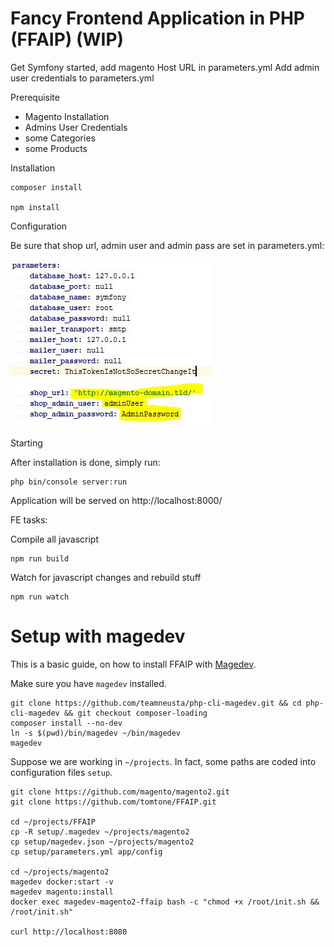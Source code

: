 Fancy Frontend Application in PHP (FFAIP) (WIP)
========

Get Symfony started, add magento Host URL in parameters.yml
Add admin user credentials to parameters.yml

Prerequisite

* Magento Installation
* Admins User Credentials
* some Categories
* some Products

Installation

    composer install

    npm install

Configuration

Be sure that shop url, admin user and admin pass are set in parameters.yml:

![alt text](docs/images/parameters.jpg "parameters.yml")

Starting

After installation is done, simply run:

    php bin/console server:run

Application will be served on http://localhost:8000/

FE tasks:

Compile all javascript

    npm run build

Watch for javascript changes and rebuild stuff

    npm run watch



# Setup with magedev

This is a basic guide, on how to install FFAIP with [Magedev](https://github.com/teamneusta/php-cli-magedev/).

Make sure you have `magedev` installed.

    git clone https://github.com/teamneusta/php-cli-magedev.git && cd php-cli-magedev && git checkout composer-loading
    composer install --no-dev
    ln -s $(pwd)/bin/magedev ~/bin/magedev
    magedev

Suppose we are working in `~/projects`. In fact, some paths are coded into configuration files `setup`.

    git clone https://github.com/magento/magento2.git
    git clone https://github.com/tomtone/FFAIP.git

    cd ~/projects/FFAIP
    cp -R setup/.magedev ~/projects/magento2
    cp setup/magedev.json ~/projects/magento2
    cp setup/parameters.yml app/config

    cd ~/projects/magento2
    magedev docker:start -v
    magedev magento:install
    docker exec magedev-magento2-ffaip bash -c "chmod +x /root/init.sh && /root/init.sh"

    curl http://localhost:8080
